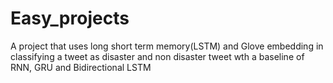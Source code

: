 # Easy_projects
A project that uses long short term memory(LSTM) and Glove embedding in classifying a tweet as disaster and non disaster tweet wth a baseline of RNN, GRU and Bidirectional LSTM
